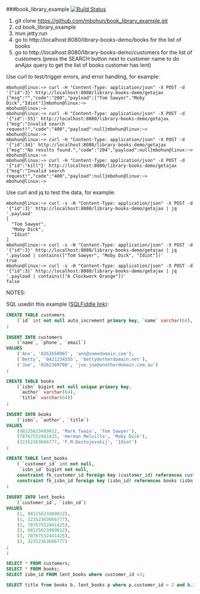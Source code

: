 ###book_library_example [![Build Status](https://travis-ci.org/mbohun/book_library_example.svg?branch=master)](https://travis-ci.org/mbohun/book_library_example)

1. git clone https://github.com/mbohun/book_library_example.git
2. cd book_library_example
3. mvn jetty:run
4. go to http://localhost:8080/library-books-demo/books for the list of books
5. go to http://localhost:8080/library-books-demo/customers for the list of customers (press the SEARCH button next to customer name to do anAjax query to get the list of books customer has lent)

Use curl to test/trigger errors, and error handling, for example:
```
mbohun@linux:~> curl -H "Content-Type: application/json" -X POST -d '{"id":3}' http://localhost:8080/library-books-demo/getajax
{"msg":"","code":"200","payload":["Tom Sawyer","Moby Dick","Idiot"]}mbohun@linux:~> 
mbohun@linux:~>
mbohun@linux:~> curl -H "Content-Type: application/json" -X POST -d '{"id":-55}' http://localhost:8080/library-books-demo/getajax
{"msg":"Invalid search request!","code":"400","payload":null}mbohun@linux:~> 
mbohun@linux:~> 
mbohun@linux:~> curl -H "Content-Type: application/json" -X POST -d '{"id":34}' http://localhost:8080/library-books-demo/getajax
{"msg":"No results found.","code":"204","payload":null}mbohun@linux:~> 
mbohun@linux:~>
mbohun@linux:~> curl -H "Content-Type: application/json" -X POST -d '{"id":"kill"}' http://localhost:8080/library-books-demo/getajax
{"msg":"Invalid search request!","code":"400","payload":null}mbohun@linux:~> 
mbohun@linux:~> 
```

Use curl and jq to test the data, for example:
```
mbohun@linux:~> curl -s -H "Content-Type: application/json" -X POST -d '{"id":3}' http://localhost:8080/library-books-demo/getajax | jq '.payload'
[
  "Tom Sawyer",
  "Moby Dick",
  "Idiot"
]
mbohun@linux:~> curl -s -H "Content-Type: application/json" -X POST -d '{"id":3}' http://localhost:8080/library-books-demo/getajax | jq '.payload | contains(["Tom Sawyer", "Moby Dick", "Idiot"])'
true
mbohun@linux:~> curl -s -H "Content-Type: application/json" -X POST -d '{"id":3}' http://localhost:8080/library-books-demo/getajax | jq '.payload | contains(["A Clockwork Orange"])'
false
```

NOTES:

SQL usedin this example ([SQLFiddle link](http://sqlfiddle.com/#!2/aefe3/2)):
```sql
CREATE TABLE customers
	(`id` int not null auto_increment primary key, `name` varchar(64), `phone` varchar(32), `email` nvarchar(320) )
;
	
INSERT INTO customers
	(`name`, `phone`, `email`)
VALUES
	('Ann', '0262650987', 'ann@somedomain.com'),
    ('Betty', '0421234555', 'betty@otherdomain.net'),
    ('Joe', '0262389700', 'joe.joe@anotherdomain.com.au')
;

CREATE TABLE books
	(`isbn` bigint not null unique primary key,
     `author` varchar(64),
     `title` varchar(64))
;
	
INSERT INTO books
	(`isbn`, `author`, `title`)
VALUES
	(98125623489012, 'Mark Twain', 'Tom Sawyer'),
	(78767552441425, 'Herman Melville', 'Moby Dick'),
    (32352363666777, 'F.M.Dostojevskij', 'Idiot')
;

CREATE TABLE lent_books
	( `customer_id` int not null,
     `isbn_id` bigint not null,
    constraint fk_customer_id foreign key (customer_id) references customers (id),
    constraint fk_isbn_id foreign key (isbn_id) references books (isbn))
;
	
INSERT INTO lent_books
	(`customer_id`, `isbn_id`)
VALUES
	(1, 98125623489012),
    (1, 32352363666777),
    (2, 78767552441425),
    (3, 98125623489012),
    (3, 78767552441425),
    (3, 32352363666777)
;
;
```
```sql
SELECT * FROM customers;
SELECT * FROM books;
SELECT isbn_id FROM lent_books where customer_id =3;

SELECT title from books b, lent_books p where p.customer_id = 2 and b.isbn = p.isbn_id;
```
